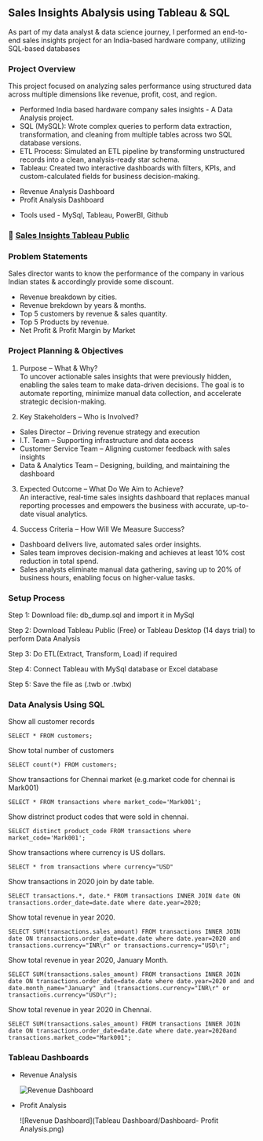 ## Sales Insights Abalysis using Tableau & SQL
As part of my data analyst & data science journey, I performed an end-to-end sales insights project for an India-based hardware company, utilizing SQL-based databases
### Project Overview
This project focused on analyzing sales performance using structured data across multiple dimensions like revenue, profit, cost, and region. 
- Performed India based hardware company sales insights - A Data Analysis project.
- SQL (MySQL): Wrote complex queries to perform data extraction, transformation, and cleaning from multiple tables across two SQL database versions.
- ETL Process: Simulated an ETL pipeline by transforming unstructured records into a clean, analysis-ready star schema.
- Tableau: Created two interactive dashboards with filters, KPIs, and custom-calculated fields for business decision-making.
* Revenue Analysis Dashboard
* Profit Analysis Dashboard
- Tools used - MySql, Tableau, PowerBI, Github
  
### 🔗 [Sales Insights Tableau Public](https://public.tableau.com/views/SalesInsights-DataAnalysisProjectusingTableau_17438516539650/Dashboard-RevenueAnalysis?:language=en-US&publish=yes&:sid=&:redirect=auth&:display_count=n&:origin=viz_share_link)

### Problem Statements
Sales director wants to know the performance of the company in various Indian states & accordingly provide some discount.
- Revenue breakdown by cities.
- Revenue brekdown by years & months.
- Top 5 customers by revenue & sales quantity.
- Top 5 Products by revenue.
- Net Profit & Profit Margin by Market

### Project Planning & Objectives
1. Purpose – What & Why? <br/>
To uncover actionable sales insights that were previously hidden, enabling the sales team to make data-driven decisions. The goal is to automate reporting, minimize manual data collection, and accelerate strategic decision-making.

2. Key Stakeholders – Who is Involved? <br/>
- Sales Director – Driving revenue strategy and execution 
- I.T. Team – Supporting infrastructure and data access
- Customer Service Team – Aligning customer feedback with sales insights
- Data & Analytics Team – Designing, building, and maintaining the dashboard

3. Expected Outcome – What Do We Aim to Achieve? <br/>
An interactive, real-time sales insights dashboard that replaces manual reporting processes and empowers the business with accurate, up-to-date visual analytics.

4. Success Criteria – How Will We Measure Success? <br/>
- Dashboard delivers live, automated sales order insights.
- Sales team improves decision-making and achieves at least 10% cost reduction in total spend.
- Sales analysts eliminate manual data gathering, saving up to 20% of business hours, enabling focus on higher-value tasks.

### Setup Process

Step 1: Download file: db_dump.sql and import it in MySql 

Step 2: Download Tableau Public (Free) or Tableau Desktop (14 days trial) to perform Data Analysis

Step 3: Do ETL(Extract, Transform, Load) if required

Step 4: Connect Tableau with MySql database or Excel database

Step 5: Save the file as (.twb or .twbx)

### Data Analysis Using SQL

Show all customer records

```SELECT * FROM customers;```

Show total number of customers

```SELECT count(*) FROM customers;```

Show transactions for Chennai market (e.g.market code for chennai is Mark001)

```SELECT * FROM transactions where market_code='Mark001';```

Show distrinct product codes that were sold in chennai. 

```SELECT distinct product_code FROM transactions where market_code='Mark001';```

Show transactions where currency is US dollars.

```SELECT * from transactions where currency="USD"```

Show transactions in 2020 join by date table.

```SELECT transactions.*, date.* FROM transactions INNER JOIN date ON transactions.order_date=date.date where date.year=2020;```

Show total revenue in year 2020.

```SELECT SUM(transactions.sales_amount) FROM transactions INNER JOIN date ON transactions.order_date=date.date where date.year=2020 and transactions.currency="INR\r" or transactions.currency="USD\r";```

Show total revenue in year 2020, January Month.

```SELECT SUM(transactions.sales_amount) FROM transactions INNER JOIN date ON transactions.order_date=date.date where date.year=2020 and and date.month_name="January" and (transactions.currency="INR\r" or transactions.currency="USD\r");```

Show total revenue in year 2020 in Chennai.

```SELECT SUM(transactions.sales_amount) FROM transactions INNER JOIN date ON transactions.order_date=date.date where date.year=2020and transactions.market_code="Mark001";```

### Tableau Dashboards 
- Revenue Analysis

  ![Revenue Dashboard](tableau%20dashboard/dashboard-revenueanalysis.png)

- Profit Analysis

  ![Revenue Dashboard](Tableau Dashboard/Dashboard- Profit Analysis.png)
  
  
